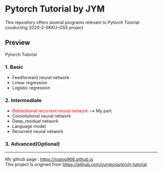 # Pytorch Tutorial by JYM

This repository offers several programs relevant to Pytorch Tutorial couducting 2020-2-SKKU-OSS project

## Preview
Pytorch Tutorial

### 1. Basic
  - Feedforward neural network
  - Linear regression
  - Logistic regression

### 2. Intermediate
  - <span style="color:red">Bidirectional recurrent neural network</span> --> My part
  - Convolutional neural network
  - Deep_residual network
  - Language model
  - Recurrent neural network
  
### 3. Advanced(Optional)

--------------------------------------------------------------------
My github page : https://joqjoq966.github.io</br>
This project is origined from https://github.com/yunjey/pytorch-tutorial
